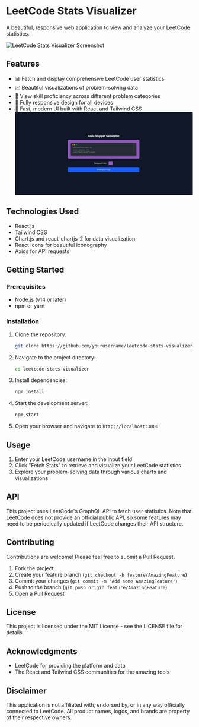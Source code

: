 # LeetCode Stats Visualizer

A beautiful, responsive web application to view and analyze your LeetCode statistics.

![LeetCode Stats Visualizer Screenshot](https://i.imgur.com/example.png)

## Features

- 📊 Fetch and display comprehensive LeetCode user statistics
- 📈 Beautiful visualizations of problem-solving data
- 🎯 View skill proficiency across different problem categories
- 📱 Fully responsive design for all devices
- 🚀 Fast, modern UI built with React and Tailwind CSS
![Code Snippet Generator](public/56b270d8-33d2-43b0-b161-54d8926a97fc.jpg)

## Technologies Used

- React.js
- Tailwind CSS
- Chart.js and react-chartjs-2 for data visualization
- React Icons for beautiful iconography
- Axios for API requests

## Getting Started

### Prerequisites

- Node.js (v14 or later)
- npm or yarn

### Installation

1. Clone the repository:
   ```bash
   git clone https://github.com/yourusername/leetcode-stats-visualizer.git
   ```

2. Navigate to the project directory:
   ```bash
   cd leetcode-stats-visualizer
   ```

3. Install dependencies:
   ```bash
   npm install
   ```

4. Start the development server:
   ```bash
   npm start
   ```

5. Open your browser and navigate to `http://localhost:3000`

## Usage

1. Enter your LeetCode username in the input field
2. Click "Fetch Stats" to retrieve and visualize your LeetCode statistics
3. Explore your problem-solving data through various charts and visualizations

## API

This project uses LeetCode's GraphQL API to fetch user statistics. Note that LeetCode does not provide an official public API, so some features may need to be periodically updated if LeetCode changes their API structure.

## Contributing

Contributions are welcome! Please feel free to submit a Pull Request.

1. Fork the project
2. Create your feature branch (`git checkout -b feature/AmazingFeature`)
3. Commit your changes (`git commit -m 'Add some AmazingFeature'`)
4. Push to the branch (`git push origin feature/AmazingFeature`)
5. Open a Pull Request

## License

This project is licensed under the MIT License - see the LICENSE file for details.

## Acknowledgments

- LeetCode for providing the platform and data
- The React and Tailwind CSS communities for the amazing tools

## Disclaimer

This application is not affiliated with, endorsed by, or in any way officially connected to LeetCode. All product names, logos, and brands are property of their respective owners.

